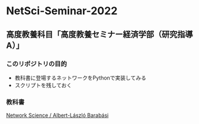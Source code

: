 # NetSci-Seminar-2022

## 高度教養科目「高度教養セミナー経済学部（研究指導A）」
### このリポジトリの目的
- 教科書に登場するネットワークをPythonで実装してみる
- スクリプトを残しておく
### 教科書
[Network Science / Albert-László Barabási](http://networksciencebook.com/) 
